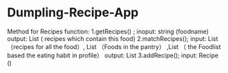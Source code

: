 # Dumpling-Recipe-App
 
Method for Recipes function:
1.getRecipes() ; 
    inoput: string (foodname)  
    output: List<Recipe> ( recipes which contain this food)
2.matchRecipes();
    input:  List<Recipe> （recipes for all the food）, List<Food> （Foods in the pantry） ,List<Food> （ the Foodlist based the eating habit in profile）
    output: List<Recipe> 
3.addRecipe();
    input: Recipe ()
